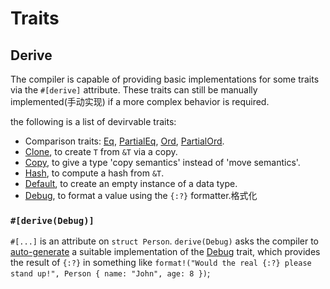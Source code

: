# Traits

## Derive

The compiler is capable of providing basic implementations for some traits via the `#[derive]` attribute. These traits can still be manually implemented(手动实现) if a more complex behavior is required.

the following is a list of devirvable traits:

- Comparison traits: [Eq](https://doc.rust-lang.org/std/cmp/trait.Eq.html), [PartialEq](https://doc.rust-lang.org/std/cmp/trait.PartialEq.html), [Ord](https://doc.rust-lang.org/std/cmp/trait.Ord.html), [PartialOrd](https://doc.rust-lang.org/std/cmp/trait.PartialOrd.html).
- [Clone](https://doc.rust-lang.org/std/clone/trait.Clone.html), to create `T` from `&T` via a copy.
- [Copy](https://doc.rust-lang.org/core/marker/trait.Copy.html), to give a type 'copy semantics' instead of 'move semantics'.
- [Hash](https://doc.rust-lang.org/std/hash/trait.Hash.html), to compute a hash from `&T`.
- [Default](https://doc.rust-lang.org/std/default/trait.Default.html), to create an empty instance of a data type.
- [Debug](https://doc.rust-lang.org/std/fmt/trait.Debug.html), to format a value using the `{:?}` formatter.格式化

### `#[derive(Debug)]`

`#[...]` is an attribute on `struct Person`. `derive(Debug)` asks the compiler to [auto-generate](https://doc.rust-lang.org/stable/rust-by-example/trait/derive.html) a suitable implementation of the [Debug](https://doc.rust-lang.org/std/fmt/trait.Debug.html) trait, which provides the result of `{:?}` in something like `format!("Would the real {:?} please stand up!", Person { name: "John", age: 8 })`;
